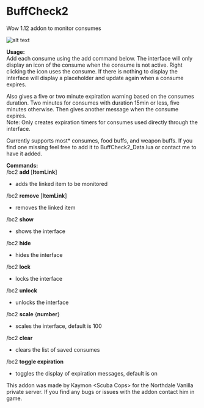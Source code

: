 # **BuffCheck2**
Wow 1.12 addon to monitor consumes

![alt text](https://i.imgur.com/7aJgBJ4.png)

**Usage:**<br/>
Add each consume using the add command below. The interface will only display an icon of 
the consume when the consume is not active. Right clicking the icon uses the consume. 
If there is nothing to display the interface will display a placeholder and update again when a consume expires.

Also gives a five or two minute expiration warning based on the consumes duration. Two minutes for consumes with duration 15min or less, five minutes otherwise.
Then gives another message when the consume expires.<br/>
Note: Only creates expiration timers for consumes used directly through the interface.

Currently supports most* consumes, food buffs, and weapon buffs. If you find one missing
feel free to add it to BuffCheck2_Data.lua or contact me to have it added.

**Commands:**<br/>
/bc2 **add** [**ItemLink**]
  - adds the linked item to be monitored

/bc2 **remove** [**ItemLink**]
  
  - removes the linked item

/bc2 **show**
  
  - shows the interface
  
/bc2 **hide**

   - hides the interface
   
/bc2 **lock**

   - locks the interface
   
/bc2 **unlock**

   - unlocks the interface
   
/bc2 **scale** {**number**}

   - scales the interface, default is 100

/bc2 **clear**

  - clears the list of saved consumes
  
/bc2 **toggle expiration**

  - toggles the display of expiration messages, default is on

This addon was made by Kaymon \<Scuba Cops> for the Northdale Vanilla private server. If you find
any bugs or issues with the addon contact him in game.